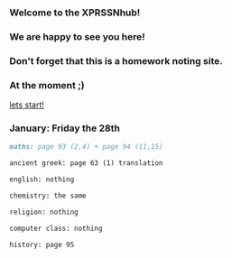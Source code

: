 ### Welcome to the XPRSSNhub!
### We are happy to see you here!
### Don't forget that this is a homework noting site.
### At the moment ;)

[lets start!](https://curiouscat.club/240AIF)

### January: Friday the 28th
```markdown
maths: page 93 (2,4) + page 94 (11,15)

ancient greek: page 63 (1) translation

english: nothing

chemistry: the same

religion: nothing

computer class: nothing

history: page 95
```
